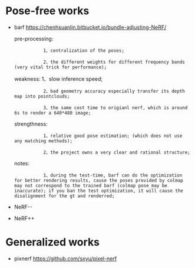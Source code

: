 # Pose-free works
+ barf https://chenhsuanlin.bitbucket.io/bundle-adjusting-NeRF/

  pre-processing: 
  
                 1、centralization of the poses;
  
                 2、the different weights for different frequency bands (very vital trick for performance);

  weakness: 
                 1、slow inference speed;
                 
                 2、bad geometry accuracy especially transfer its depth map into pointclouds;

                 3、the same cost time to origianl nerf, which is around 6s to render a 640*480 image;
  
  strengthness:
  
                 1、relative good pose estimation; (which does not use any matching methods);
                 
                 2、the project owns a very clear and rational structure;
                 
  notes:
  
                 1、during the test-time, barf can do the optimization for better rendering results, cause the poses provided by colmap may not correspond to the trained barf (colmap pose may be inaccurate); if you ban the test optimization, it will cause the disalignment for the gt and renderred;
                 
+ NeRF--
+ NeRF++

# Generalized works

+ pixnerf https://github.com/sxyu/pixel-nerf
